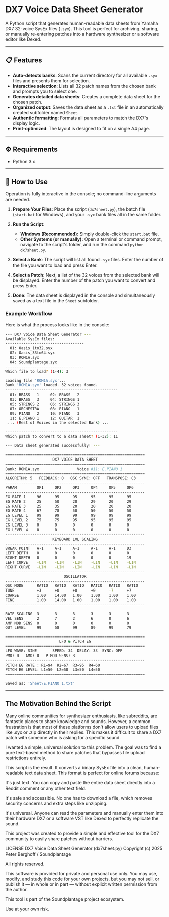 # DX7 Voice Data Sheet Generator

A Python script that generates human-readable data sheets from Yamaha DX7 32-voice SysEx files (`.syx`). This tool is perfect for archiving, sharing, or manually re-entering patches into a hardware synthesizer or a software editor like Dexed.

---

## 📋 Features

-   **Auto-detects banks**: Scans the current directory for all available `.syx` files and presents them for selection.
-   **Interactive selection**: Lists all 32 patch names from the chosen bank and prompts you to select one.
-   **Generates detailed data sheets**: Creates a complete data sheet for the chosen patch.
-   **Organized output**: Saves the data sheet as a `.txt` file in an automatically created subfolder named `Sheet`.
-   **Authentic formatting**: Formats all parameters to match the DX7's display logic.
-   **Print-optimized**: The layout is designed to fit on a single A4 page.

---

## ⚙️ Requirements

-   Python 3.x

---

## 🚀 How to Use

Operation is fully interactive in the console; no command-line arguments are needed.

1.  **Prepare Your Files**: Place the script (`dx7sheet.py`), the batch file (`start.bat` for Windows), and your `.syx` bank files all in the same folder.
    

2.  **Run the Script**:
    -   **Windows (Recommended):** Simply double-click the `start.bat` file.
    -   **Other Systems (or manually):** Open a terminal or command prompt, navigate to the script's folder, and run the command `python dx7sheet.py`.

3.  **Select a Bank**: The script will list all found `.syx` files. Enter the number of the file you want to load and press Enter.

4.  **Select a Patch**: Next, a list of the 32 voices from the selected bank will be displayed. Enter the number of the patch you want to convert and press Enter.

5.  **Done**: The data sheet is displayed in the console and simultaneously saved as a text file in the `Sheet` subfolder.

### Example Workflow

Here is what the process looks like in the console:
```bash
--- DX7 Voice Data Sheet Generator ---
Available SysEx files:
-----------------------------------
  01: Oasis_1to32.syx
  02: Oasis_33to64.syx
  03: ROM1A.syx
  04: Soundplantage.syx
-----------------------------------
Which file to load? (1-4): 3

Loading file 'ROM1A.syx'...
Bank 'ROM1A.syx' loaded. 32 voices found.
--------------------------------------------------
  01: BRASS   1     02: BRASS   2
  03: BRASS   3     04: STRINGS 1
  05: STRINGS 2     06: STRINGS 3
  07: ORCHESTRA     08: PIANO   1
  09: PIANO   2     10: PIANO   3
  11: E.PIANO 1     12: GUITAR  1
 ... (Rest of Voices in the selected Bank) ...

--------------------------------------------------
Which patch to convert to a data sheet? (1-32): 11

--- Data sheet generated successfully! ---

==============================================================
                     DX7 VOICE DATA SHEET
==============================================================
Bank: ROM1A.syx                 Voice #11: E.PIANO 1
==============================================================
ALGORITHM: 5   FEEDBACK: 0   OSC SYNC: OFF   TRANSPOSE: C3
--------------------------------------------------------------
PARAM         OP1     OP2     OP3     OP4     OP5     OP6
--------------------------------------------------------------
EG RATE 1     96      95      95      95      95      95
EG RATE 2     25      50      20      29      20      29
EG RATE 3     25      35      20      20      20      20
EG RATE 4     67      78      50      50      50      50
EG LEVEL 1    99      99      99      99      99      99
EG LEVEL 2    75      75      95      95      95      95
EG LEVEL 3    0       0       0       0       0       0
EG LEVEL 4    0       0       0       0       0       0
--------------------------------------------------------------
                     KEYBOARD LVL SCALING
--------------------------------------------------------------
BREAK POINT   A-1     A-1     A-1     A-1     A-1     D3
LEFT DEPTH    0       0       0       0       0       0
RIGHT DEPTH   0       0       0       0       0       19
LEFT CURVE    -LIN    -LIN    -LIN    -LIN    -LIN    -LIN
RIGHT CURVE   -LIN    -LIN    -LIN    -LIN    -LIN    -LIN
--------------------------------------------------------------
                          OSCILLATOR
--------------------------------------------------------------
OSC MODE      RATIO   RATIO   RATIO   RATIO   RATIO   RATIO
TUNE          +3      +0      +0      +0      -7      +7
COARSE        1.00    14.00   1.00    1.00    1.00    1.00
FINE          1.00    14.00   1.00    1.00    1.00    1.00
--------------------------------------------------------------

RATE SCALING  3       3       3       3       3       3
VEL SENS      2       7       2       6       0       6
AMP MOD SENS  0       0       0       0       0       0
OUT LEVEL     99      58      99      89      99      79

==============================================================
                        LFO & PITCH EG
==============================================================
LFO WAVE: SINE       SPEED: 34  DELAY: 33  SYNC: OFF
PMD: 0   AMD: 0   P MOD SENS: 3
--------------------------------------------------------------
PITCH EG RATE : R1=94  R2=67  R3=95  R4=60
PITCH EG LEVEL: L1=50  L2=50  L3=50  L4=50
==============================================================

Saved as: 'Sheet\E.PIANO 1.txt'
```
---

## The Motivation Behind the Script
Many online communities for synthesizer enthusiasts, like subreddits, are fantastic places to share knowledge and sounds. However, a common frustration is that most of these platforms don't allow users to upload files like .syx or .zip directly in their replies. This makes it difficult to share a DX7 patch with someone who is asking for a specific sound.

I wanted a simple, universal solution to this problem. The goal was to find a pure text-based method to share patches that bypasses file upload restrictions entirely.

This script is the result. It converts a binary SysEx file into a clean, human-readable text data sheet. This format is perfect for online forums because:

It's just text. You can copy and paste the entire data sheet directly into a Reddit comment or any other text field.

It's safe and accessible. No one has to download a file, which removes security concerns and extra steps like unzipping.

It's universal. Anyone can read the parameters and manually enter them into their hardware DX7 or a software VST like Dexed to perfectly replicate the sound.

This project was created to provide a simple and effective tool for the DX7 community to easily share patches without barriers.

LICENSE
DX7 Voice Data Sheet Generator (dx7sheet.py) Copyright (c) 2025 Peter Berghoff / Soundplantage

All rights reserved.

This software is provided for private and personal use only. You may use, modify, and study this code for your own projects, but you may not sell, or publish it — in whole or in part — without explicit written permission from the author.

This tool is part of the Soundplantage project ecosystem.

Use at your own risk.
